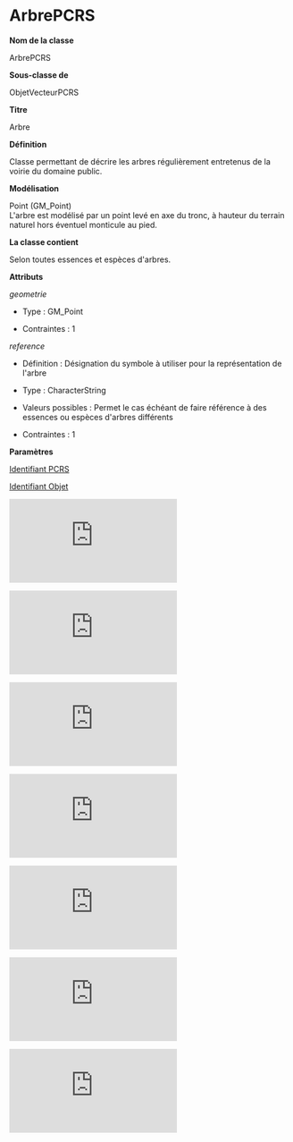 # ArbrePCRS #



**Nom de la classe**

ArbrePCRS

**Sous-classe de**

ObjetVecteurPCRS

**Titre**

Arbre

**Définition**

Classe permettant de décrire les arbres régulièrement entretenus de la voirie du domaine public.  

**Modélisation**

 Point (GM_Point) <br>
 L'arbre est modélisé par un point levé en axe du tronc, à hauteur du terrain naturel hors éventuel monticule au pied.

**La classe contient**

 Selon toutes essences et espèces d'arbres.

 **Attributs**

*geometrie*

 - Type : GM_Point

 - Contraintes : 1

*reference*

 - Définition : Désignation du symbole à utiliser pour la représentation de l'arbre

 - Type : CharacterString

 - Valeurs possibles : Permet le cas échéant de faire référence à des essences ou espèces d'arbres différents

 - Contraintes : 1

 **Paramètres**

[Identifiant PCRS](http://doc-pcrs.readthedocs.io/fr/latest/Projet_FME/PCRS_Parametres.html#identifiant-pcrs)

[Identifiant Objet](http://doc-pcrs.readthedocs.io/fr/latest/Projet_FME/PCRS_Parametres.html#identifiant-objet)

![Thématique](http://doc-pcrs.readthedocs.io/fr/latest/Projet_FME/PCRS_Parametres.html#thematique)

![Qualité Catégorisation](http://doc-pcrs.readthedocs.io/fr/latest/Projet_FME/PCRS_Parametres.html#qualite-categorisation)

![Précision Planimetrique](http://doc-pcrs.readthedocs.io/fr/latest/Projet_FME/PCRS_Parametres.html#precision-planimetrique)

![Précision Altimétrique](http://doc-pcrs.readthedocs.io/fr/latest/Projet_FME/PCRS_Parametres.html#precision-altimetrique)

![Producteur](http://doc-pcrs.readthedocs.io/fr/latest/Projet_FME/PCRS_Parametres.html#producteur)

![Numero(s) des Point(s) Levé(s) (séparés par ",")](http://doc-pcrs.readthedocs.io/fr/latest/Projet_FME/PCRS_Parametres.html#numero-s-des-point-s-leve-s-separes-par)

![Reference](http://doc-pcrs.readthedocs.io/fr/latest/Projet_FME/PCRS_Parametres.html#reference)

